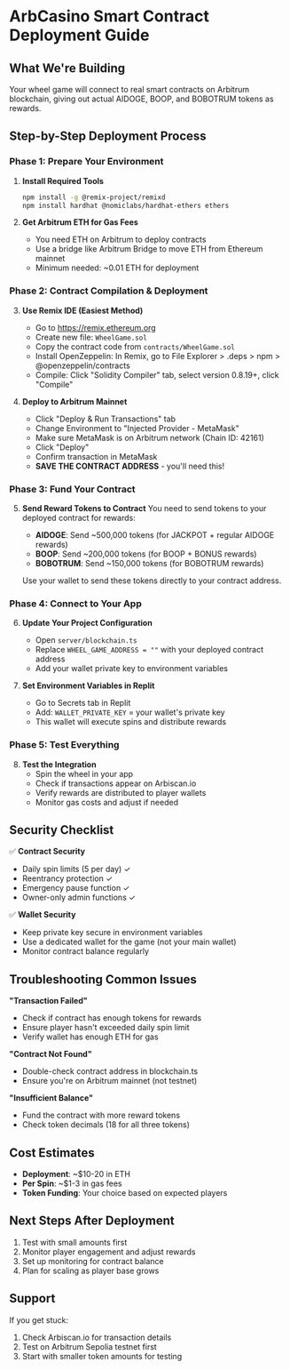 # ArbCasino Smart Contract Deployment Guide

## What We're Building
Your wheel game will connect to real smart contracts on Arbitrum blockchain, giving out actual AIDOGE, BOOP, and BOBOTRUM tokens as rewards.

## Step-by-Step Deployment Process

### Phase 1: Prepare Your Environment

1. **Install Required Tools**
   ```bash
   npm install -g @remix-project/remixd
   npm install hardhat @nomiclabs/hardhat-ethers ethers
   ```

2. **Get Arbitrum ETH for Gas Fees**
   - You need ETH on Arbitrum to deploy contracts
   - Use a bridge like Arbitrum Bridge to move ETH from Ethereum mainnet
   - Minimum needed: ~0.01 ETH for deployment

### Phase 2: Contract Compilation & Deployment

3. **Use Remix IDE (Easiest Method)**
   - Go to https://remix.ethereum.org
   - Create new file: `WheelGame.sol`
   - Copy the contract code from `contracts/WheelGame.sol`
   - Install OpenZeppelin: In Remix, go to File Explorer > .deps > npm > @openzeppelin/contracts
   - Compile: Click "Solidity Compiler" tab, select version 0.8.19+, click "Compile"

4. **Deploy to Arbitrum Mainnet**
   - Click "Deploy & Run Transactions" tab
   - Change Environment to "Injected Provider - MetaMask"
   - Make sure MetaMask is on Arbitrum network (Chain ID: 42161)
   - Click "Deploy"
   - Confirm transaction in MetaMask
   - **SAVE THE CONTRACT ADDRESS** - you'll need this!

### Phase 3: Fund Your Contract

5. **Send Reward Tokens to Contract**
   You need to send tokens to your deployed contract for rewards:
   - **AIDOGE**: Send ~500,000 tokens (for JACKPOT + regular AIDOGE rewards)
   - **BOOP**: Send ~200,000 tokens (for BOOP + BONUS rewards)  
   - **BOBOTRUM**: Send ~150,000 tokens (for BOBOTRUM rewards)

   Use your wallet to send these tokens directly to your contract address.

### Phase 4: Connect to Your App

6. **Update Your Project Configuration**
   - Open `server/blockchain.ts`
   - Replace `WHEEL_GAME_ADDRESS = ""` with your deployed contract address
   - Add your wallet private key to environment variables

7. **Set Environment Variables in Replit**
   - Go to Secrets tab in Replit
   - Add: `WALLET_PRIVATE_KEY` = your wallet's private key
   - This wallet will execute spins and distribute rewards

### Phase 5: Test Everything

8. **Test the Integration**
   - Spin the wheel in your app
   - Check if transactions appear on Arbiscan.io
   - Verify rewards are distributed to player wallets
   - Monitor gas costs and adjust if needed

## Security Checklist

✅ **Contract Security**
- Daily spin limits (5 per day) ✓
- Reentrancy protection ✓
- Emergency pause function ✓
- Owner-only admin functions ✓

✅ **Wallet Security**
- Keep private key secure in environment variables
- Use a dedicated wallet for the game (not your main wallet)
- Monitor contract balance regularly

## Troubleshooting Common Issues

**"Transaction Failed"**
- Check if contract has enough tokens for rewards
- Ensure player hasn't exceeded daily spin limit
- Verify wallet has enough ETH for gas

**"Contract Not Found"**
- Double-check contract address in blockchain.ts
- Ensure you're on Arbitrum mainnet (not testnet)

**"Insufficient Balance"**
- Fund the contract with more reward tokens
- Check token decimals (18 for all three tokens)

## Cost Estimates

- **Deployment**: ~$10-20 in ETH
- **Per Spin**: ~$1-3 in gas fees
- **Token Funding**: Your choice based on expected players

## Next Steps After Deployment

1. Test with small amounts first
2. Monitor player engagement and adjust rewards
3. Set up monitoring for contract balance
4. Plan for scaling as player base grows

## Support

If you get stuck:
1. Check Arbiscan.io for transaction details
2. Test on Arbitrum Sepolia testnet first
3. Start with smaller token amounts for testing